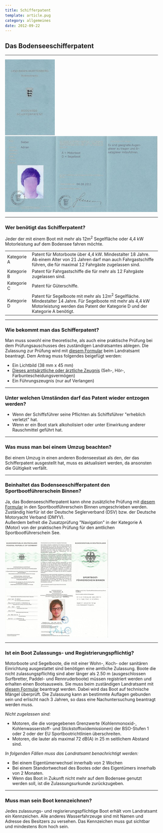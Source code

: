 ```yaml
---
title: Schifferpatent
template: article.pug
category: allgemeines
date: 2012-09-22
---
```


## Das Bodenseeschifferpatent

---

<img id="schein_aussen" src="images/schein_aussen_small.jpg" alt="Bodenseeschifferpatent Umschlag"/>
<img id="schein_innen" src="images/schein_innen_small.jpg" alt="Bodenseeschifferpatent Schein"/>

---

### Wer benötigt das Schifferpatent?

Jeder der mit einem Boot mit mehr als 12m<sup>2</sup> Segelfläche oder 4,4 kW Motorleistung
auf dem Bodensee fahren möchte.

<table>
    <tr>
        <td>Kategorie A</td>
        <td>Patent für Motorboote über 4,4 kW. Mindestalter 18 Jahre. Ab einem Alter von 21 Jahren darf man
            auch Fahrgastschiffe führen, die für maximal 12 Fahrgäste zugelassen sind.
        </td>
    </tr>
    <tr>
        <td>Kategorie B</td>
        <td>Patent für Fahrgastschiffe die für mehr als 12 Fahrgäste zugelassen sind.</td>
    </tr>
    <tr>
        <td>Kategorie C</td>
        <td>Patent für Güterschiffe.</td>
    </tr>
    <tr>
        <td>Kategorie D</td>
        <td>Patent für Segelboote mit mehr als 12m<sup>2</sup> Segelfläche. Mindestalter 14 Jahre.
            Für Segelboote mit mehr als 4,4 kW Motorleistung werden das Patent der Kategorie D und der
            Kategorie A benötigt.
        </td>
    </tr>
</table>

---

### Wie bekommt man das Schifferpatent?

Man muss sowohl eine theoretische, als auch eine praktische Prüfung
bei dem Prüfungsauschusses des zuständigen Landratsamtes ablegen.
Die Zulassung zur Prüfung wird mit
<a href="pdf/antrag.pdf" target="_blank">diesem Formular</a> beim
Landratsamt beantragt.
Dem Antrag muss folgendes beigefügt werden:

- Ein Lichtbild (38 mm x 45 mm)
- <a href="pdf/attest.pdf" target="_blank">Dieses amtsärztliche oder ärztliche Zeugnis</a>
    (Seh-, Hör-, Farbuntescheidungsvermögen)
- Ein Führungszeugnis (nur auf Verlangen)

---

### Unter welchen Umständen darf das Patent wieder entzogen werden?

- Wenn der Schiffsführer seine Pflichten als Schiffsführer "erheblich verletzt" hat.
- Wenn er ein Boot stark alkoholisiert oder unter Einwirkung anderer Rauschmittel geführt hat.

---

### Was muss man bei einem Umzug beachten?

Bei einem Umzug in einen anderen Bodenseestaat als den, der das Schifferpatent ausgestellt hat,
muss es aktualisiert werden, da ansonsten die Gültigkeit verfällt.</p>

---

### Beinhaltet das Bodenseeschifferpatent den Sportbootführerschein Binnen?

Ja, das Bodenseeschifferpatent kann ohne zusätzliche Prüfung mit
<a href="pdf/sfb.pdf" target="_blank">diesem Formular</a>
in den Sportbootführerschein Binnen umgeschrieben werden.
Zuständig hierfür ist der Deutsche Seglerverband (DSV)
bzw. der Deutsche Motoryacht Verband (DMYV).<br/>
Außerdem befreit die Zusatzprüfung "Navigation" in der Kategorie A (Motor) von der
praktischen Prüfung für den amtlichen Sportbootführerschein See.

<img id="sfb_aussen" src="images/sfb_aussen_klein.jpg" alt="Sportbootführerschein Binnen Außenseite"/>
<img id="sfb_innen" src="images/sfb_innen_klein.jpg" alt="Sportbootführerschein Binnen Innenseite"/>

---


### Ist ein Boot Zulassungs- und Registrierungspflichtig?

Motorboote und Segelboote, die mit einer Wohn-, Koch- oder sanitären Einrichtung ausgestattet sind
benötigen eine amtliche Zulassung. Boote die nicht zulassungspflichtig sind aber länger als 2.50 m
(ausgeschlossen Surfbretter, Paddel- und Rennruderboote) müssen
registriert werden und erhalten einen Bootsausweis. Sie muss beim zuständigen Landratsamt mit
<a href="pdf/bootsausweis.pdf" target="_blank">diesem Formular</a> beantragt werden. Dabei wird das
Boot auf technische Mängel überprüft.
Die Zulassung kann an bestimmte Auflagen gebunden sein und erlischt nach 3 Jahren, so dass eine
Nachuntersuchung beantragt werden muss.


*Nicht zugelassen sind:*

- Motoren, die die vorgegebenen Grenzwerte (Kohlenmonoxid-, Kohlenwasserstoff-
    und Stickstoffoxidemissionen) der BSO-Stufen 1 oder 2 oder der
    EU Sportbootrichtlinien überschreiten.
- Motoren, die lauter als maximal 72 dB(A) in 25 m seitlichem Abstand sind.


*In folgenden Fällen muss das Landratsamt benachrichtigt werden:*


- Bei einem Eigentümerwechsel innerhalb von 2 Wochen
- Bei einem Standortwechsel des Bootes oder des Eigentümers innerhalb von 2 Monaten.
- Wenn das Boot in Zukunft nicht mehr auf dem Bodensee genutzt werden soll,
    ist die Zulassungsurkunde zurückzugeben.

---


### Muss man sein Boot kennzeichnen?

Jedes zulassungs- und regisrierungspflichtige Boot erhält vom Landratsamt ein Kennzeichen.
Alle anderes Wasserfahrzeuge sind mit Namen und Adresse des Besitzers zu versehen.
Das Kennzeichen muss gut sichtbar und mindestens 8cm hoch sein.
